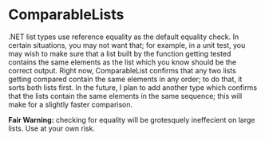 # ComparableLists
.NET list types use reference equality as the default equality check. In certain situations, you may not want that; for example, in a unit test, you may wish to make sure that a list built by the function getting tested contains the same elements as the list which you know should be the correct output. 
Right now, ComparableList confirms that any two lists getting compared contain the same elements in any order; to do that, it sorts both lists first. In the future, I plan to add another type which confirms that the lists contain the same elements in the same sequence; this will make for a slightly faster comparison.

**Fair Warning:** checking for equality will be grotesquely ineffecient on large lists. Use at your own risk.
